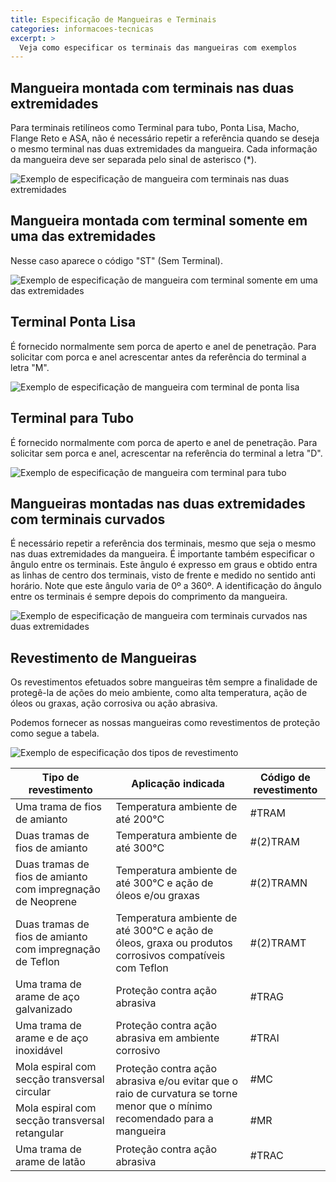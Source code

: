 ```yaml
---
title: Especificação de Mangueiras e Terminais
categories: informacoes-tecnicas
excerpt: >
  Veja como especificar os terminais das mangueiras com exemplos
---
```


## Mangueira montada com terminais nas duas extremidades

Para terminais retilíneos como Terminal para tubo, Ponta Lisa, Macho, Flange Reto e ASA, não é necessário repetir a referência quando se deseja o mesmo terminal nas duas extremidades da mangueira. Cada informação da mangueira deve ser separada pelo sinal de asterisco (*).

<img src="{{ site.baseurl }}/img/posts/especificacao-de-mangueiras-e-terminais (1).gif" alt="Exemplo de especificação de mangueira com terminais nas duas extremidades">

## Mangueira montada com terminal somente em uma das extremidades

Nesse caso aparece o código "ST" (Sem Terminal).

<img src="{{ site.baseurl }}/img/posts/especificacao-de-mangueiras-e-terminais (2).gif" alt="Exemplo de especificação de mangueira com terminal somente em uma das extremidades">

## Terminal Ponta Lisa

É fornecido normalmente sem porca de aperto e anel de penetração. Para solicitar com porca e anel acrescentar antes da referência do terminal a letra "M".

<img src="{{ site.baseurl }}/img/posts/especificacao-de-mangueiras-e-terminais (3).gif" alt="Exemplo de especificação de mangueira com terminal de ponta lisa">

## Terminal para Tubo

É fornecido normalmente com porca de aperto e anel de penetração. Para solicitar sem porca e anel, acrescentar na referência do terminal a letra "D".

<img src="{{ site.baseurl }}/img/posts/especificacao-de-mangueiras-e-terminais (4).gif" alt="Exemplo de especificação de mangueira com terminal para tubo">

## Mangueiras montadas nas duas extremidades com terminais curvados

É necessário repetir a referência dos terminais, mesmo que seja o mesmo nas duas extremidades da mangueira. É importante também especificar o ângulo entre os terminais. Este ângulo é expresso em graus e obtido entra as linhas de centro dos terminais, visto de frente e medido no sentido anti horário. Note que este ângulo varia de 0º a 360º. A identificação do ângulo entre os terminais é sempre depois do comprimento da mangueira. 

<img src="{{ site.baseurl }}/img/posts/especificacao-de-mangueiras-e-terminais (5).gif" alt="Exemplo de especificação de mangueira com terminais curvados nas duas extremidades">

## Revestimento de Mangueiras

<div class="wrapper" data-grid="center spacing">
  <div data-cell="1of2">
    <p>Os revestimentos efetuados sobre mangueiras têm sempre a finalidade de protegê-la de ações do meio ambiente, como alta temperatura, ação de óleos ou graxas, ação corrosiva ou ação abrasiva.</p>
    <p>Podemos fornecer as nossas mangueiras como revestimentos de proteção como segue a tabela.</p>
  </div>
  <div data-cell="1of2">
    <img src="{{ site.baseurl }}/img/posts/especificacao-de-mangueiras-e-terminais (6).gif" alt="Exemplo de especificação dos tipos de revestimento">
  </div>
</div>


<table>
  <thead>
    <tr>
      <th>Tipo de revestimento</th>
      <th>Aplicação indicada</th>
      <th>Código de revestimento</th>
    </tr>
  </thead>
  <tbody>
    <tr>
      <td>Uma trama de fios de amianto</td>
      <td>Temperatura ambiente de até 200°C</td>
      <td>#TRAM</td>
    </tr>
    <tr>
      <td>Duas tramas de fios de amianto</td>
      <td>Temperatura ambiente de até 300°C</td>
      <td>#(2)TRAM</td>
    </tr>
    <tr>
      <td>Duas tramas de fios de amianto com impregnação de Neoprene</td>
      <td>Temperatura ambiente de até 300°C e ação de óleos e/ou graxas</td>
      <td>#(2)TRAMN</td>
    </tr>
    <tr>
      <td>Duas tramas de fios de amianto com impregnação de Teflon</td>
      <td>Temperatura ambiente de até 300°C e ação de óleos, graxa ou produtos corrosivos compatíveis com Teflon</td>
      <td>#(2)TRAMT</td>
    </tr>
    <tr>
      <td>Uma trama de arame de aço galvanizado</td>
      <td>Proteção contra ação abrasiva</td>
      <td>#TRAG</td>
    </tr>
    <tr>
      <td>Uma trama de arame e de aço inoxidável</td>
      <td>Proteção contra ação abrasiva em ambiente corrosivo</td>
      <td>#TRAI</td>
    </tr>
    <tr>
      <td>Mola espiral com secção transversal circular</td>
      <td rowspan="2">Proteção contra ação abrasiva e/ou evitar que o raio de curvatura se torne menor que o mínimo recomendado para a mangueira</td>
      <td>#MC</td>
    </tr>
    <tr>
      <td>Mola espiral com secção transversal retangular</td>
      <td>#MR</td>
    </tr>
    <tr>
      <td>Uma trama de arame de latão</td>
      <td>Proteção contra ação abrasiva</td>
      <td>#TRAC</td>
    </tr>
  </tbody>
</table>
